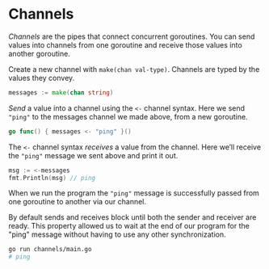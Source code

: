 # Channels

_Channels_ are the pipes that connect concurrent goroutines. You can send values into channels from one goroutine and receive those values into another goroutine.

Create a new channel with `make(chan val-type)`. Channels are typed by the values they convey.

```go
messages := make(chan string)
```

_Send_ a value into a channel using the `<-` channel syntax. Here we send `"ping"` to the messages channel we made above, from a new goroutine.

```go
go func() { messages <- "ping" }()
```

The `<-` channel syntax _receives_ a value from the channel. Here we’ll receive the `"ping"` message we sent above and print it out.

```go
msg := <-messages
fmt.Println(msg) // ping
```

When we run the program the `"ping"` message is successfully passed from one goroutine to another via our channel.

By default sends and receives block until both the sender and receiver are ready. This property allowed us to wait at the end of our program for the "ping" message without having to use any other synchronization.

```sh
go run channels/main.go
# ping
```
